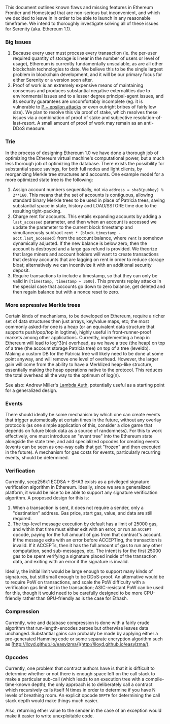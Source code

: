 This document outlines known flaws and missing features in Ethereum Frontier and Homestead that are non-serious but inconvenient, and which we decided to leave in in order to be able to launch in any reasonable timeframe. We intend to thoroughly investigate solving all of these issues for Serenity (aka. Ethereum 1.1).

### Big Issues

1. Because every user must process every transaction (ie. the per-user required quantity of storage is linear in the number of users or level of usage), Ethereum is currently fundamentally unscalable, as are all other blockchain technologies to date. We believe this to be the single largest problem in blockchain development, and it will be our primary focus for either Serenity or a version soon after.
2. Proof of work is an extremely expensive means of maintaining consensus and produces substantial negative externalities due to environmental issues and to a lesser degree principal-agent issues, and its security guarantees are uncomfortably incomplete (eg. it is vulnerable to [P + epsilon attacks](https://blog.ethereum.org/2015/01/28/p-epsilon-attack/) or even outright bribes of fairly low size). We plan to resolve this via proof of stake, which resolves these issues via a combination of proof of stake and subjective resolution-of-last-resort. A small amount of proof of work may remain as an anti-DDoS measure.

### Trie

In the process of designing Ethereum 1.0 we have done a thorough job of optimizing the Ethereum virtual machine's computational power, but a much less thorough job of optimizing the database. There exists the possibility for substantial space savings, for both full nodes and light clients, by reorganizing Merkle tree structures and accounts. One example model for a more optimized state tree is the following:

1. Assign account numbers sequentially, not via `address = sha3(pubkey) % 2**160`. This means that the set of accounts is contiguous, allowing standard binary Merkle trees to be used in place of Patricia trees, saving substantial space in state, history and LOAD/SSTORE time due to the resulting tight-packing. 
2. Charge rent for accounts. This entails expanding accounts by adding a `last_accessed` parameter, and then when an account is accessed we update the parameter to the current block timestamp and simultaneously subtract `rent * (block.timestamp - acct.last_accessed)` from the account balance, where `rent` is somehow dynamically adjusted. If the new balance is below zero, then the account is destroyed and a large gas refund is provided. We theorize that large miners and account holders will want to create transactions that destroy accounts that are lagging on rent in order to reduce storage bloat; alternatively we can incentivize it with an additional security deposit.
3. Require transactions to include a timestamp, so that they can only be valid in `[timestamp, timestamp + 3600]`. This prevents replay attacks in the special case that accounts go down to zero balance, get deleted and then regain balance but with a nonce reset to zero.

### More expressive Merkle trees

Certain kinds of mechanisms, to be developed on Ethereum, require a richer set of data structures then just arrays, key/value maps, etc; the most commonly asked-for one is a heap (or an equivalent data structure that supports push/pop/top in logtime), highly useful in front-runner-proof markets among other applications. Currently, implementing a heap in Ethereum will lead to log^3(n) overhead, as we have a tree (the heap) on top of a tree (the account storage Patricia tree) on top of a tree (leveldb). Making a custom DB for the Patricia tree will likely need to be done at some point anyway, and will remove one level of overhead. However, the larger gain will come from the ability to have a Merklized heap-like structure, essentially making the heap operations native to the protocol. This reduces the total overhead all the way to the optimum of log(n).

See also: Andrew Miller's [Lambda Auth](http://amiller.github.io/lambda-auth/), potentially useful as a starting point for a generalized design.

### Events

There should ideally be some mechanism by which one can create events that trigger automatically at certain times in the future, without any overlay protocols (as one simple application of this, consider a dice game that depends on future block data as a source of randomness). For this to work effectively, one must introduce an "event tree" into the Ethereum state alongside the state tree, and add specialized opcodes for creating events (events can be seen as one-way calls that get "frozen" and then executed in the future). A mechanism for gas costs for events, particularly recurring events, should be determined.

### Verification

Currently, secp256k1 ECDSA + SHA3 exists as a privileged signature verification algorithm in Ethereum. Ideally, since we are a generalized platform, it would be nice to be able to support any signature verification algorithm. A proposed design for this is:

1. When a transaction is sent, it does not require a sender, only a "destination" address. Gas price, start gas, value, and data are still required.
2. The top-level message execution by default has a limit of 25000 gas, and within that time must either exit with an error, or run an `ACCEPT` opcode, paying for the full amount of gas from that contract's account. If the message exits with an error before ACCEPTing, the transaction is invalid. If it ACCEPTs, then it has the full amount of gas to run any other computation, send sub-messages, etc. The intent is for the first 25000 gas to be spent verifying a signature placed inside of the transaction data, and exiting with an error if the signature is invalid.

Ideally, the initial limit would be large enough to support many kinds of signatures, but still small enough to be DDoS-proof. An alternative would be to require PoW on transactions, and scale the PoW difficulty with a verification gas limit set in the transaction; ASIC-resistant PoW can be used for this, though it would need to be carefully designed to be more CPU-friendly rather than GPU-friendly as is the case for Ethash.

### Compression

Currently, wire and database compression is done with a fairly crude algorithm that run-length-encodes zeroes but otherwise leaves data unchanged. Substantial gains can probably be made by applying either a pre-generated Hamming code or some separate encryption algorithm such as [http://lloyd.github.io/easylzma/](http://lloyd.github.io/easylzma/).

### Opcodes

Currently, one problem that contract authors have is that it is difficult to determine whether or not there is enough space left on the call stack to make a particular sub-call (which leads to an execution tree with a compile-time-known depth); the only approach is to deliberately call a contract which recursively calls itself N times in order to determine if you have N levels of breathing room. An explicit opcode `DEPTH` for determining the call stack depth would make things much easier.

Also, returning ether value to the sender in the case of an exception would make it easier to write unexploitable code.